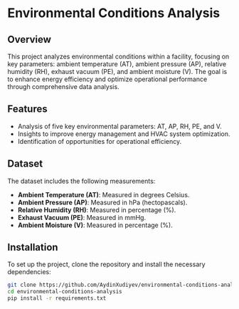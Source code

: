 # Environmental Conditions Analysis

## Overview
This project analyzes environmental conditions within a facility, focusing on key parameters: ambient temperature (AT), ambient pressure (AP), relative humidity (RH), exhaust vacuum (PE), and ambient moisture (V). The goal is to enhance energy efficiency and optimize operational performance through comprehensive data analysis.

## Features
- Analysis of five key environmental parameters: AT, AP, RH, PE, and V.
- Insights to improve energy management and HVAC system optimization.
- Identification of opportunities for operational efficiency.

## Dataset
The dataset includes the following measurements:
- **Ambient Temperature (AT)**: Measured in degrees Celsius.
- **Ambient Pressure (AP)**: Measured in hPa (hectopascals).
- **Relative Humidity (RH)**: Measured in percentage (%).
- **Exhaust Vacuum (PE)**: Measured in mmHg.
- **Ambient Moisture (V)**: Measured in percentage (%).

## Installation
To set up the project, clone the repository and install the necessary dependencies:

```bash
git clone https://github.com/AydinXudiyev/environmental-conditions-analysis.git
cd environmental-conditions-analysis
pip install -r requirements.txt
